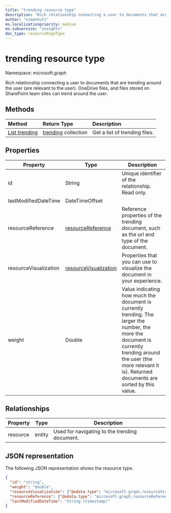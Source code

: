 ```yaml
---
title: "trending resource type"
description: "Rich relationship connecting a user to documents that are trending around the user (are relevant to the user). OneDrive files, and files stored on SharePoint team sites can trend around the user."
author: "simonhult"
ms.localizationpriority: medium
ms.subservice: "insights"
doc_type: resourcePageType
---
```


# trending resource type

Namespace: microsoft.graph

Rich relationship connecting a user to documents that are trending around the user (are relevant to the user). OneDrive files, and files stored on SharePoint team sites can trend around the user.

## Methods

| Method       | Return Type  |Description|
|:---------------|:--------|:----------|
|[List trending](../api/insights-list-trending.md) |[trending](insights-trending.md) collection| Get a list of trending files.|

## Properties

| Property      | Type          	 				| Description  |
| ------------- |---------------	 				| -------------|
| id      				| String	 				| Unique identifier of the relationship. Read only. 	   |
| lastModifiedDateTime  | DateTimeOffset            | |
| resourceReference     | [resourceReference](insights-resourcereference.md)  		| Reference properties of the trending document, such as the url and type of the document. |
| resourceVisualization | [resourceVisualization](insights-resourcevisualization.md)   	| Properties that you can use to visualize the document in your experience. |
| weight     			| Double     				| Value indicating how much the document is currently trending. The larger the number, the more the document is currently trending around the user (the more relevant it is). Returned documents are sorted by this value.  |

## Relationships

| Property      | Type          | Description  |
| ------------- |---------------| -------------|
| resource    	| entity		| Used for navigating to the trending document. |

## JSON representation

The following JSON representation shows the resource type.

<!-- {
  "blockType": "resource",
  "keyProperty":"id",
  "optionalProperties": [
    "resource"
  ],
  "@odata.type": "microsoft.graph.trending"
}-->

```json
{
  "id": "string",
  "weight": "double",
  "resourceVisualization": {"@odata.type": "microsoft.graph.resourceVisualization"},
  "resourceReference": {"@odata.type": "microsoft.graph.resourceReference"},
  "lastModifiedDateTime": "String (timestamp)"
}
```

